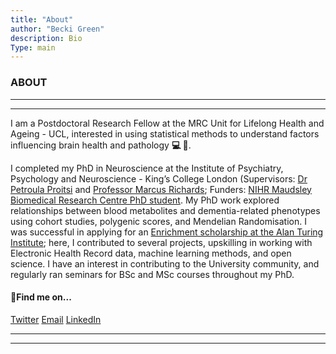 ```yaml
---
title: "About"
author: "Becki Green"
description: Bio
Type: main
---
```

### ABOUT


*****************
*****************

I am a Postdoctoral Research Fellow at the MRC Unit for Lifelong Health and Ageing - UCL, interested in using statistical methods to understand factors influencing brain health and pathology **:computer: :brain:**.

I completed my PhD in Neuroscience at the Institute of Psychiatry, Psychology and Neuroscience - King’s College London (Supervisors: [Dr Petroula Proitsi](https://kclpure.kcl.ac.uk/portal/petroula.proitsi.html) and [Professor Marcus Richards](https://www.ucl.ac.uk/mental-health/people/professor-marcus-richards); Funders: [NIHR Maudsley Biomedical Research Centre PhD student](https://www.maudsleybrc.nihr.ac.uk/). My PhD work explored relationships between blood metabolites and dementia-related phenotypes using cohort studies, polygenic scores, and Mendelian Randomisation. I was successful in applying for an [Enrichment scholarship at the Alan Turing Institute](https://www.turing.ac.uk/work-turing/studentships/enrichment); here, I contributed to several projects, upskilling in working with Electronic Health Record data, machine learning methods, and open science. I have an interest in contributing to the University community, and regularly ran seminars for BSc and MSc courses throughout my PhD. 

#### :mag_right:Find me on...

[Twitter](http://twitter.com/becki_e_green)
[Email](mailto:rebecca.e.green@ucl.ac.uk)
[LinkedIn](https://www.linkedin.com/in/rebecca-green-b8264b138/)

*******************************************************************
*******************************************************************

